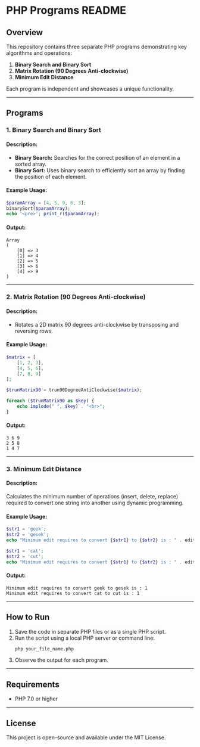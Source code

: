 # PHP Programs README

## Overview
This repository contains three separate PHP programs demonstrating key algorithms and operations:

1. **Binary Search and Binary Sort**
2. **Matrix Rotation (90 Degrees Anti-clockwise)**
3. **Minimum Edit Distance**

Each program is independent and showcases a unique functionality.

---

## Programs

### 1. Binary Search and Binary Sort

#### Description:
- **Binary Search:** Searches for the correct position of an element in a sorted array.
- **Binary Sort:** Uses binary search to efficiently sort an array by finding the position of each element.

#### Example Usage:
```php
$paramArray = [4, 5, 9, 6, 3];
binarySort($paramArray);
echo '<pre>'; print_r($paramArray);
```

#### Output:
```
Array
(
    [0] => 3
    [1] => 4
    [2] => 5
    [3] => 6
    [4] => 9
)
```

---

### 2. Matrix Rotation (90 Degrees Anti-clockwise)

#### Description:
- Rotates a 2D matrix 90 degrees anti-clockwise by transposing and reversing rows.

#### Example Usage:
```php
$matrix = [
    [1, 2, 3],
    [4, 5, 6],
    [7, 8, 9]
];

$trunMatrix90 = trun90DegreeAntiClockwise($matrix);

foreach ($trunMatrix90 as $key) {
    echo implode(" ", $key) . "<br>";
}
```

#### Output:
```
3 6 9
2 5 8
1 4 7
```

---

### 3. Minimum Edit Distance

#### Description:
Calculates the minimum number of operations (insert, delete, replace) required to convert one string into another using dynamic programming.

#### Example Usage:
```php
$str1 = 'geek';
$str2 = 'gesek';
echo "Minimum edit requires to convert {$str1} to {$str2} is : " . editRequired($str1, $str2) . "<br>";

$str1 = 'cat';
$str2 = 'cut';
echo "Minimum edit requires to convert {$str1} to {$str2} is : " . editRequired($str1, $str2) . "<br>";
```

#### Output:
```
Minimum edit requires to convert geek to gesek is : 1
Minimum edit requires to convert cat to cut is : 1
```

---

## How to Run
1. Save the code in separate PHP files or as a single PHP script.
2. Run the script using a local PHP server or command line:
   ```bash
   php your_file_name.php
   ```
3. Observe the output for each program.

---

## Requirements
- PHP 7.0 or higher

---

## License
This project is open-source and available under the MIT License.

